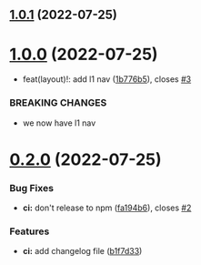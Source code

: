 

## [1.0.1](https://github.com/andrewhampton/release-it-test/compare/1.0.0...1.0.1) (2022-07-25)

# [1.0.0](https://github.com/andrewhampton/release-it-test/compare/0.2.0...1.0.0) (2022-07-25)


* feat(layout)!: add l1 nav ([1b776b5](https://github.com/andrewhampton/release-it-test/commit/1b776b5f6ce07168376dc3f74a624eef09c240f1)), closes [#3](https://github.com/andrewhampton/release-it-test/issues/3)


### BREAKING CHANGES

* we now have l1 nav

# [0.2.0](https://github.com/andrewhampton/release-it-test/compare/0.1.1...0.2.0) (2022-07-25)


### Bug Fixes

* **ci:** don't release to npm ([fa194b6](https://github.com/andrewhampton/release-it-test/commit/fa194b685fcce6fe365fcddc6b669e7e2aaf256e)), closes [#2](https://github.com/andrewhampton/release-it-test/issues/2)


### Features

* **ci:** add changelog file ([b1f7d33](https://github.com/andrewhampton/release-it-test/commit/b1f7d33c7d93a569ed5c5e3107f7619f81dfa4d3))